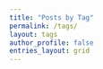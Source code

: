 ```yaml
---
title: "Posts by Tag"
permalink: /tags/
layout: tags
author_profile: false
entries_layout: grid
---
```

